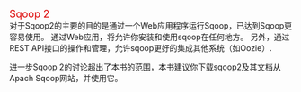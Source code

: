 <font color="#dd0000" size=4>Sqoop 2</font><br /> 
对于Sqoop2的主要的目的是通过一个Web应用程序运行Sqoop，已达到Sqoop更容易使用。
通过Web应用，将允许你安装和使用sqoop在任何地方。
另外，通过REST API接口的操作和管理，允许sqoop更好的集成其他系统（如Oozie）.

进一步Sqoop 2的讨论超出了本书的范围，本书建议你下载sqoop2及其文档从Apach Sqoop网站，并使用它。